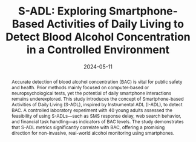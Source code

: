 ---
title: "S-ADL: Exploring Smartphone-Based Activities of Daily Living to Detect Blood Alcohol Concentration in a Controlled Environment"
authors: "Hansoo Lee, Auk Kim, SangWon Bae, Uichin Lee"
journal: "Proceedings of the 2024 CHI Conference on Human Factors in Computing Systems (CHI '24)"
type: "Conference"
pages: "1–25"
date: "2024-05-11"
year: "2024"
award: "Best Paper Honorable Mention Award"
doi: "https://doi.org/10.1145/3613904.3642832"
abstract: |
  Accurate detection of blood alcohol concentration (BAC) is vital for public safety and health. Prior methods mainly focused on computer-based or neuropsychological tests, yet the potential of daily smartphone interactions remains underexplored. This study introduces the concept of Smartphone-based Activities of Daily Living (S-ADL), inspired by Instrumental ADL (I-ADL), to detect BAC. A controlled laboratory experiment with 40 young adults assessed the feasibility of using S-ADLs—such as SMS response delay, web search behavior, and financial task handling—as indicators of BAC levels. The study demonstrates that S-ADL metrics significantly correlate with BAC, offering a promising direction for non-invasive, real-world alcohol monitoring using smartphones.
paper: "/paper/CHI24SADL.pdf"
slide: ""
video: "https://www.youtube.com/watch?v=X4jMDuCoaOA"
tags: ["Top Conference"]
---
